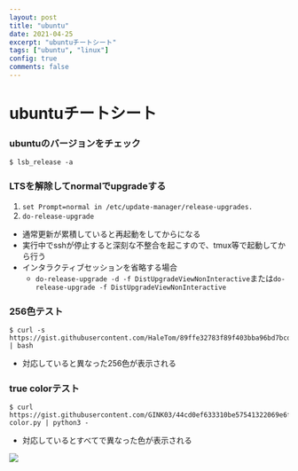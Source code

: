 ```yaml
---
layout: post
title: "ubuntu"
date: 2021-04-25
excerpt: "ubuntuチートシート"
tags: ["ubuntu", "linux"]
config: true
comments: false
---
```


# ubuntuチートシート

### ubuntuのバージョンをチェック

```console
$ lsb_release -a
```

### LTSを解除してnormalでupgradeする

 1. `set Prompt=normal in /etc/update-manager/release-upgrades.`
 2. `do-release-upgrade`
  - 通常更新が累積していると再起動をしてからになる
  - 実行中でsshが停止すると深刻な不整合を起こすので、tmux等で起動してから行う
  - インタラクティブセッションを省略する場合
	- `do-release-upgrade -d -f DistUpgradeViewNonInteractive`または`do-release-upgrade -f DistUpgradeViewNonInteractive`

### 256色テスト

```console
$ curl -s https://gist.githubusercontent.com/HaleTom/89ffe32783f89f403bba96bd7bcd1263/raw/ | bash
```
 - 対応していると異なった256色が表示される

### true colorテスト

```console
$ curl https://gist.githubusercontent.com/GINK03/44cd0ef633310be57541322069e6fead/raw/2937223fef28b064c3d64765b5cf9c85733818bd/true-color.py | python3 -
```
 - 対応しているとすべてで異なった色が表示される

<div>
  <img src="https://user-images.githubusercontent.com/4949982/115984521-6de75080-a5e2-11eb-848b-e233a0234c6c.png">
</div>


